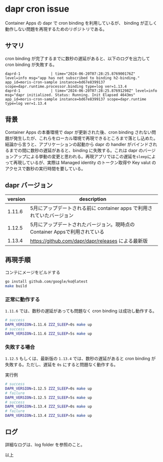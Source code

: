 # dapr cron issue

Container Apps の dapr で cron binding を利用しているが、 binding が正しく動作しない問題を再現するためのリポジトリである。

## サマリ

cron binding が完了するまでに数秒の遅延があると、以下のログを出力して cron binding が失敗する。

```log
daprd-1              | time="2024-06-20T07:28:25.876900176Z" level=info msg="app has not subscribed to binding h2-binding." app_id=moris-cron-sample instance=bd67e8399137 scope=dapr.runtime.processor.binding type=log ver=1.13.4
daprd-1              | time="2024-06-20T07:28:25.87691298Z" level=info msg="dapr initialized. Status: Running. Init Elapsed 4643ms" app_id=moris-cron-sample instance=bd67e8399137 scope=dapr.runtime type=log ver=1.13.4
```


## 背景

Container Apps の本番環境で dapr が更新された後、cron binding されない問題が発生したが、これらをローカル環境で再現できるところまで落とし込めた。結論から言うと、アプリケーションの起動から dapr の handler がバインドされるまでの間に数秒の遅延があると、binding に失敗する。これは dapr のバージョンアップによる挙動の変更と思われる。再現アプリではこの遅延を`sleep`によって再現しているが、実際は Managed identity のトークン取得や Key valut のアクセスで数秒の実行時間を要している。

## dapr バージョン

| version | description                                                               |
| ------- | ------------------------------------------------------------------------- |
| 1.11.6  | 5月にアップデートされる前に container apps で利用されていたバージョン     |
| 1.12.5  | 5月にアップデートされたバージョン。現時点のContainer Appsで利用されている |
| 1.13.4  | https://github.com/dapr/dapr/releases による最新版                        |

## 再現手順

コンテにメージをビルドする

```sh
go install github.com/google/ko@latest
make build
```

### 正常に動作する

`1.11.6` では、数秒の遅延があっても問題なく cron binding は成功し動作する。

```sh
# success
DAPR_VERSION=1.11.6 ZZZ_SLEEP=0s make up 
# success
DAPR_VERSION=1.11.6 ZZZ_SLEEP=5s make up
```

### 失敗する場合

`1.12.5` もしくは、最新版の `1.13.4` では、数秒の遅延があると cron binding が失敗する。ただし、遅延を `0s` にすると問題なく動作する。


実行例
```sh
# success
DAPR_VERSION=1.12.5 ZZZ_SLEEP=0s make up
# failure
DAPR_VERSION=1.12.5 ZZZ_SLEEP=5s make up
# success
DAPR_VERSION=1.13.4 ZZZ_SLEEP=0s make up
# failure
DAPR_VERSION=1.13.4 ZZZ_SLEEP=5s make up
```

## ログ

詳細なログは、log folder を参照のこと。


以上
